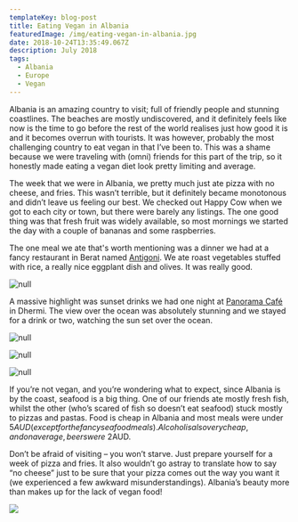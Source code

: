 ```yaml
---
templateKey: blog-post
title: Eating Vegan in Albania
featuredImage: /img/eating-vegan-in-albania.jpg
date: 2018-10-24T13:35:49.067Z
description: July 2018
tags:
  - Albania
  - Europe
  - Vegan
---
```

Albania is an amazing country to visit; full of friendly people and stunning coastlines. The beaches are mostly undiscovered, and it definitely feels like now is the time to go before the rest of the world realises just how good it is and it becomes overrun with tourists. It was however, probably the most challenging country to eat vegan in that I’ve been to. This was a shame because we were traveling with (omni) friends for this part of the trip, so it honestly made eating a vegan diet look pretty limiting and average.

The week that we were in Albania, we pretty much just ate pizza with no cheese, and fries. This wasn’t terrible, but it definitely became monotonous and didn’t leave us feeling our best. We checked out Happy Cow when we got to each city or town, but there were barely any listings. The one good thing was that fresh fruit was widely available, so most mornings we started the day with a couple of bananas and some raspberries.

The one meal we ate that's worth mentioning was a dinner we had at a fancy restaurant in Berat named [Antigoni](https://antigoni-restaurant.business.site/). We ate roast vegetables stuffed with rice, a really nice eggplant dish and olives. It was really good.

![null](/img/img_9589.jpg)

A massive highlight was sunset drinks we had one night at [Panorama Café](https://www.facebook.com/Panorama-Cafe-Dhermi-183904081668856/) in Dhermi. The view over the ocean was absolutely stunning and we stayed for a drink or two, watching the sun set over the ocean.

![null](/img/img_9727.jpg)

![null](/img/img_9719.jpg)

![null](/img/img_9758.jpg)

If you’re not vegan, and you’re wondering what to expect, since Albania is by the coast, seafood is a big thing. One of our friends ate mostly fresh fish, whilst the other (who’s scared of fish so doesn’t eat seafood) stuck mostly to pizzas and pastas. Food is cheap in Albania and most meals were under $5AUD (except for the fancy seafood meals). Alcohol is also very cheap, and on average, beers were ~$2AUD.

Don’t be afraid of visiting – you won’t starve. Just prepare yourself for a week of pizza and fries. It also wouldn’t go astray to translate how to say “no cheese” just to be sure that your pizza comes out the way you want it (we experienced a few awkward misunderstandings). Albania’s beauty more than makes up for the lack of vegan food!

![](/img/albania-beach.jpg)
